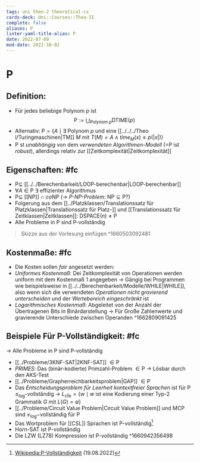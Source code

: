 ```yaml
---
tags: uni theo-2 theoretical-cs
cards-deck: Uni::Courses::Theo-II
complete: false
aliases: P
linter-yaml-title-alias: P
date: 2022-07-09
mod-date: 2022-10-02
---
```


# P

## Definition:
- Für jedes beliebige Polynom $p$ ist $$\text{P}:= \bigcup_{\text{Polynom }p} \text{DTIME}(p)$$
- Alternativ: $\text{P}=\{A\mid\exists$ Polynom $p$ und eine [[../../../Theo I/Turingmaschinen|TM]] $M$ mit $T(M)=A\wedge time_M(x)\leq p(|x|)\}$
- $\text{P}$ st *unabhängig* von dem *verwendeten Algorithmen-Modell* (=$\text{P}$ ist *robust*), allerdings relativ zur [[Zeitkomplexität|Zeitkomplexität]]

## Eigenschaften: #fc
- $\text{P}\subseteq$ [[../../Berechenbarkeit/LOOP-berechenbar|LOOP-berechenbar]]
- $\forall A\in\text{P}~\exists$ effizienter Algorithmus
- $\text{P}\subseteq$ [[NP]]$~\cap~co\text{NP}$ (-> *P-NP-Problem*: $\text{NP}\subseteq\text{P}?$)
- Folgerung aus dem [[../Platzklassen/Translationssatz für Platzklassen|Translationssatz für Platz-]] und [[Translationssatz für Zeitklassen|Zeitklassen]]: $\text{DSPACE}(n)\neq\text{P}$
- Alle Probleme in $\text{P}$ sind $\text{P}$-vollständig
> Skizze aus der Vorlesung einfügen
^1660503092481

## Kostenmaße: #fc
- Die Kosten sollen *fair* angesetzt werden:
- *Uniformes Kostenmaß*: Dei Zeitkomplexität von Operationen werden uniform mit dem Kostenmaß 1 angegeben
	-> Gängig bei Programmen wie beispielsweise in [[../../Berechenbarkeit/Modelle/WHILE|WHILE]], also wenn sich die verwendeten *Operationen nicht gravierend unterscheiden* und der *Wertebereich eingeschränkt* ist
- *Logarithmisches Kostenmaß*: Abgeleitet von der Anzahl der Übertragenen Bits in Binärdarstellung
	-> Für Große Zahlenwerte und gravierende Unterschiede zwischen Operanden
^1662809091425

## Beispiele Für P-Vollständigkeit: #fc
-> Alle Probleme in $\text{P}$ sind $\text{P}$-vollständig
- [[../Probleme/3KNF-SAT|2KNF-SAT]] $\in\text{P}$
- *PRIMES*: Das (binär-kodierte) Primzahl-Problem $\in\text{P}$
	-> Lösbar durch den AKS-Test
- [[../Probleme/Grapherreichbarkeitsproblem|GAP]] $\in\text{P}$
- Das *Entscheidungsproblem für Leerheit kontextfreier Sprachen* ist für $\text{P}$ $\leq_{\log}$-vollständig
	-> $L_{\text{cfe}}=\{w\mid w$ ist eine Kodierung einer Typ-2 Grammatik $G$ mit $L(G)=\emptyset\}$
- [[../Probleme/Circuit Value Problem|Circuit Value Problem]] und MCP sind $\leq_{\log}-$vollständig für $\text{P}$
- Das Wortproblem für [[CSL]] Sprachen ist $\text{P}$-vollständig[^1]
- Horn-SAT ist $\text{P}$-vollständig
- Die LZW (LZ78) Kompression ist $\text{P}$-vollständig
^1660942356498

[^1]:[Wikipedia:P-Vollständigkeit](https://en.wikipedia.org/wiki/P-complete#P-complete_problems) (19.08.2022)
